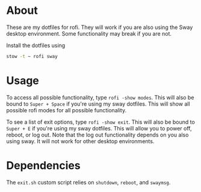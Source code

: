# About
These are my dotfiles for rofi.
They will work if you are also using the Sway desktop environment.
Some functionality may break if you are not.

Install the dotfiles using
```sh
stow -t ~ rofi sway
```

# Usage
To access all possible functionality, type `rofi -show modes`.
This will also be bound to `Super + Space` if you're using my sway dotfiles.
This will show all possible rofi modes for all possible functionality.

To see a list of exit options, type `rofi -show exit`.
This will also be bound to `Super + E` if you're using my sway dotfiles.
This will allow you to power off, reboot, or log out.
Note that the log out functionality depends on you also using sway.
It will not work for other desktop environments.



# Dependencies
The `exit.sh` custom script relies on `shutdown`, `reboot`, and `swaymsg`.

